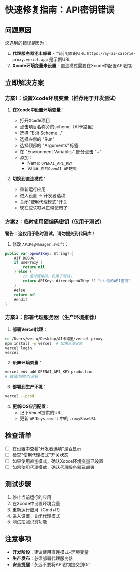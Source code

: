 # 快速修复指南：API密钥错误

## 问题原因

您遇到的错误是因为：
1. **代理服务器还未部署** - 当前配置的URL `https://my-ai-calorie-proxy.vercel.app` 是示例URL
2. **Xcode环境变量未设置** - 直连模式需要在Xcode中配置API密钥

## 立即解决方案

### 方案1：设置Xcode环境变量（推荐用于开发测试）

1. **在Xcode中设置环境变量**：
   - 打开Xcode项目
   - 点击项目名称旁的scheme（AI卡路里）
   - 选择 "Edit Scheme..."
   - 选择左侧的 "Run"
   - 选择顶部的 "Arguments" 标签
   - 在 "Environment Variables" 部分点击 "+"
   - 添加：
     - Name: `OPENAI_API_KEY`
     - Value: `你的OpenAI API密钥`

2. **切换到直连模式**：
   - 重新运行应用
   - 进入设置 → 开发者选项
   - 关闭"使用代理模式"开关
   - 现在应该可以正常使用了

### 方案2：临时使用硬编码密钥（仅用于测试）

**警告：这仅用于临时测试，请勿提交到代码库！**

1. 修改 `APIKeyManager.swift`：
```swift
public var openAIKey: String? {
    #if DEBUG
    if useProxy {
        return nil
    } else {
        // 临时硬编码，仅用于测试！
        return APIKeys.directOpenAIKey ?? "sk-你的API密钥"
    }
    #else
    return nil
    #endif
}
```

### 方案3：部署代理服务器（生产环境推荐）

1. **部署Vercel代理**：
```bash
cd /Users/weifu/Desktop/AI卡路里/vercel-proxy
npm install -g vercel  # 如果还没安装
vercel login
vercel
```

2. **设置环境变量**：
```bash
vercel env add OPENAI_API_KEY production
# 粘贴你的API密钥
```

3. **部署到生产环境**：
```bash
vercel --prod
```

4. **更新iOS应用配置**：
   - 记下Vercel提供的URL
   - 更新 `APIKeys.swift` 中的 `proxyBaseURL`

## 检查清单

- [ ] 在设置中查看"开发者选项"是否显示
- [ ] 检查"使用代理模式"开关状态
- [ ] 如果使用直连模式，确认Xcode环境变量已设置
- [ ] 如果使用代理模式，确认代理服务器已部署

## 测试步骤

1. 停止当前运行的应用
2. 在Xcode中设置环境变量
3. 重新运行应用（Cmd+R）
4. 进入设置，关闭代理模式
5. 测试拍照识别功能

## 注意事项

- **开发阶段**：建议使用直连模式+环境变量
- **生产发布**：必须部署代理服务器
- **安全提醒**：永远不要将API密钥提交到Git